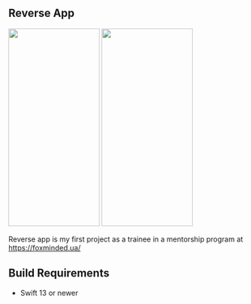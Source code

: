 Reverse App
-------------------------------------------------------
<p float="left">
<img src="https://user-images.githubusercontent.com/38023414/217681537-0b32ce7d-baf0-4e6d-8e59-d1786c301e85.png"  width="180" height="390">
<img src="https://user-images.githubusercontent.com/38023414/217681539-6abafb06-be9d-4f39-b0cc-9d58ded98804.png"  width="180" height="390">
</p>



Reverse app is my first project as a trainee in a mentorship program at https://foxminded.ua/

## Build Requirements

- Swift 13 or newer
